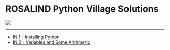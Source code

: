 # ROSALIND Python Village Solutions

![](https://rosalind.info/static/img/logo.png)

---

- [INI1 - Installing Python](./ini1)
- [INI2 - Variables and Some Arithmetic](./ini2/)
<!-- 
- [INI3 - Strings and Lists](./ini3/)
- [INI4 - Conditions and Loops]()
- [INI5 - Working with Files]()
- [INI6 - Dictionaries]()
-->